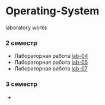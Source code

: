 # Operating-System
laboratory works
### 2 семестр
+ Лабораторная работа [lab-04](https://github.com/naaastyazharkova/Operating-System/tree/lab-04)
+ Лабораторная работа [lab-05](https://github.com/naaastyazharkova/Operating-System/tree/lab-05)
+ Лабораторная работа [lab-07](https://github.com/naaastyazharkova/Operating-System/tree/lab-07)
### 3 семестр
+ 
